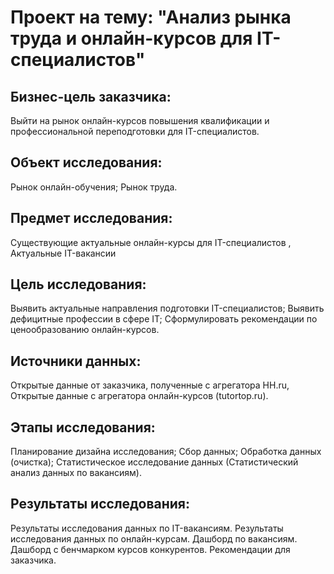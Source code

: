 # Проект на тему: "Анализ рынка труда и онлайн-курсов для IT-специалистов"

## Бизнес-цель заказчика: 

Выйти на рынок онлайн-курсов повышения квалификации и профессиональной переподготовки для IT-специалистов.

## Объект исследования: 

Рынок онлайн-обучения; Рынок труда.

## Предмет исследования: 

Существующие актуальные онлайн-курсы для IT-специалистов , Актуальные IT-вакансии

## Цель исследования: 

Выявить актуальные направления подготовки IT-специалистов; Выявить дефицитные профессии в сфере IT; Сформулировать рекомендации по ценообразованию онлайн-курсов.

## Источники данных: 

Открытые данные от заказчика, полученные с агрегатора HH.ru, Открытые данные с агрегатора онлайн-курсов (tutortop.ru).

## Этапы исследования: 

Планирование дизайна исследования; 
Сбор данных; 
Обработка данных (очистка); 
Статистическое исследование данных (Статистический анализ данных по вакансиям). 

## Результаты исследования: 

Результаты исследования данных по IT-вакансиям. 
Результаты исследования данных по онлайн-курсам. 
Дашборд по вакансиям. Дашборд с бенчмарком курсов конкурентов. 
Рекомендации для заказчика.
